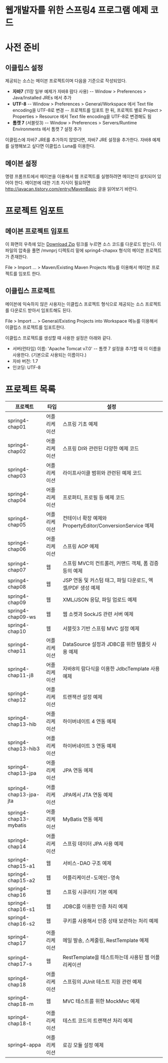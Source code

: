 웹개발자를 위한 스프링4 프로그램 예제 코드
=======

# 사전 준비
## 이클립스 설정
제공되는 소스는 메이븐 프로젝트이며 다음을 기준으로 작성되었다.

- **자바7** (11장 일부 예제가 자바8 람다 사용)
-- Window > Preferences > Java/Installed JREs 에서 추가
- **UTF-8**
-- Window > Preferences > General/Workspace 에서 Text file encoding을 UTF-8로 변경
-- 프로젝트를 임포트 한 뒤, 프로젝트 별로 Project > Properties > Resource 에서 Text file encoding을 UTF-8로 변경해도 됨
- **톰캣 7** (서블릿3)
-- Window > Preferences > Servers/Runtime Environments 에서 톰캣 7 설정 추가

이클립스에 자바7 JRE를 추가하지 않았다면, 자바7 JRE 설정을 추가한다. 자바8 예제를 실행해보고 싶다면 이클립스 Luna를 이용한다.

## 메이븐 설정
명령 프롬프트에서 메이븐을 이용해서 웹 프로젝트를 실행하려면 메이븐이 설치되어 있어야 한다. 메이븐에 대한 기초 지식이 필요하면 http://javacan.tistory.com/entry/MavenBasic 글을 읽어보기 바란다.

# 프로젝트 임포트
## 메이븐 프로젝트 임포트
이 화면의 우측에 있는 [Download Zip](https://github.com/madvirus/spring4/archive/master.zip) 링크를 누르면 소스 코드를 다운로드 받는다.
이 파일의 압축을 풀면 /mvnprj 디렉토리 밑에 spring4-chapxx 형식의 메이븐 프로젝트가 존재한다.

File > Import ... > Maven/Existing Maven Projects 메뉴를 이용해서 메이븐 프로젝트를 임포트 한다.

## 이클립스 프로젝트
메이븐에 익숙하지 않은 사용자는 이클립스 프로젝트 형식으로 제공되는 소스 프로젝트를 다운로드 받아서 임포트해도 된다.

File > Import ... > General/Existing Projects into Workspace 메뉴를 이용해서 이클립스 프로젝트를 임포트한다.

이클립스 프로젝트를 생성할 때 사용한 설정은 아래와 같다.
- 서버(런타임) 이름: 'Apache Tomcat v7.0'
-- 톰캣 7 설정을 추가할 때 이 이름을 사용한다. (기본으로 사용되는 이름이다.)
- 자바 버전: 1.7
- 인코딩: UTF-8

# 프로젝트 목록
| 프로젝트 | 타입 | 설정 |
|---|---|---|
| spring4-chap01 | 어플리케이션 | 스프링 기초 예제 |
| spring4-chap02 | 어플리케이션 | 스프링 DI와 관련된 다양한 예제 코드 |
| spring4-chap03 | 어플리케이션 | 라이프사이클 범위와 관련된 예제 코드 |
| spring4-chap04 | 어플리케이션 | 프로퍼티, 프로필 등 예제 코드 |
| spring4-chap05 | 어플리케이션 | 컨테이너 확장 예제와 PropertyEditor/ConversionService 예제 |
| spring4-chap06 | 어플리케이션 | 스프링 AOP 예제 |
| spring4-chap07 | 웹 | 스프링 MVC의 컨트롤러, 커맨드 객체, 폼 검증 등의 예제 |
| spring4-chap08 | 웹 | JSP 연동 및 커스텀 태그, 파일 다운로드, 엑셀/PDF 생성 예제 |
| spring4-chap09 | 웹 | XML/JSON 응답, 파일 업로드 예제 |
| spring4-chap09-ws | 웹 | 웹 소켓과 SockJS 관련 서버 예제 |
| spring4-chap10 | 웹 | 서블릿3 기반 스프링 MVC 설정 예제 |
| spring4-chap11 | 어플리케이션 | DataSource 설정과 JDBC를 위한 템플릿 사용 예제 |
| spring4-chap11-j8 | 어플리케이션 | 자바8의 람다식을 이용한 JdbcTemplate 사용 예제 |
| spring4-chap12 | 어플리케이션 | 트랜잭션 설정 예제 |
| spring4-chap13-hib | 어플리케이션 | 하이버네이트 4 연동 예제 |
| spring4-chap13-hib3 | 어플리케이션 | 하이버네이트 3 연동 예제 |
| spring4-chap13-jpa | 어플리케이션 | JPA 연동 예제 |
| spring4-chap13-jpa-jta | 어플리케이션 | JPA에서 JTA 연동 예제 |
| spring4-chap13-mybatis | 어플리케이션 | MyBatis 연동 예제 |
| spring4-chap14 | 어플리케이션 | 스프링 데이터 JPA 사용 예제 |
| spring4-chap15-a1 | 웹 | 서비스-DAO 구조 예제 |
| spring4-chap15-a2 | 웹 | 어플리케이션-도메인-영속 |
| spring4-chap16 | 웹 | 스프링 시큐리티 기본 예제 |
| spring4-chap16-s1 | 웹 | JDBC를 이용한 인증 처리 예제 |
| spring4-chap16-s2 | 웹 | 쿠키를 사용해서 인증 상태 보관하는 처리 예제 |
| spring4-chap17 | 어플리케이션 | 메일 발송, 스케줄링, RestTemplate 예제 |
| spring4-chap17-s | 웹 | RestTemplate을 테스트하는데 사용된 웹 어플리케이션 |
| spring4-chap18 | 어플리케이션 | 스프링의 JUnit 테스트 지원 관련 예제 |
| spring4-chap18-m | 웹 | MVC 테스트를 위한 MockMvc 예제 |
| spring4-chap18-t | 어플리케이션 | 테스트 코드의 트랜잭션 처리 예제 |
| spring4-appa | 어플리케이션 | 로깅 모듈 설정 예제 |
